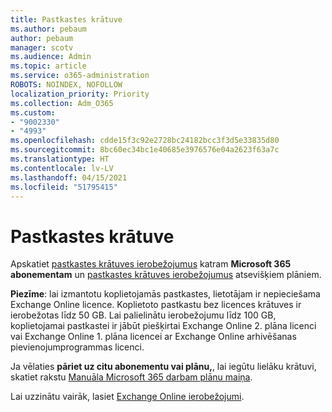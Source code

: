 ```yaml
---
title: Pastkastes krātuve
ms.author: pebaum
author: pebaum
manager: scotv
ms.audience: Admin
ms.topic: article
ms.service: o365-administration
ROBOTS: NOINDEX, NOFOLLOW
localization_priority: Priority
ms.collection: Adm_O365
ms.custom:
- "9002330"
- "4993"
ms.openlocfilehash: cdde15f3c92e2728bc24182bcc3f3d5e33835d80
ms.sourcegitcommit: 8bc60ec34bc1e40685e3976576e04a2623f63a7c
ms.translationtype: HT
ms.contentlocale: lv-LV
ms.lasthandoff: 04/15/2021
ms.locfileid: "51795415"
---
```

# <a name="mailbox-storage"></a>Pastkastes krātuve

Apskatiet [pastkastes krātuves ierobežojumus](https://docs.microsoft.com/office365/servicedescriptions/exchange-online-service-description/exchange-online-limits#mailbox-storage-limits) katram **Microsoft 365 abonementam** un [pastkastes krātuves ierobežojumus](https://docs.microsoft.com/office365/servicedescriptions/exchange-online-service-description/exchange-online-limits#storage-limits-across-standalone-plans) atsevišķiem plāniem. 

**Piezīme**: lai izmantotu koplietojamās pastkastes, lietotājam ir nepieciešama Exchange Online licence. Koplietoto pastkastu bez licences krātuves ir ierobežotas līdz 50 GB. Lai palielinātu ierobežojumu līdz 100 GB, koplietojamai pastkastei ir jābūt piešķirtai Exchange Online 2. plāna licenci vai Exchange Online 1. plāna licencei ar Exchange Online arhivēšanas pievienojumprogrammas licenci.

Ja vēlaties **pāriet uz citu abonementu vai plānu,**, lai iegūtu lielāku krātuvi, skatiet rakstu [Manuāla Microsoft 365 darbam plānu maiņa](https://docs.microsoft.com/microsoft-365/commerce/subscriptions/switch-plans-manually?view=o365-worldwide).

Lai uzzinātu vairāk, lasiet [Exchange Online ierobežojumi](https://docs.microsoft.com/office365/servicedescriptions/exchange-online-service-description/exchange-online-limits).
